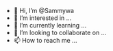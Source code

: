 - 👋 Hi, I’m @Sammywa
- 👀 I’m interested in ...
- 🌱 I’m currently learning ...
- 💞️ I’m looking to collaborate on ...
- 📫 How to reach me ...

<!---
Sammywa/Sammywa is a ✨ special ✨ repository because its `README.md` (this file) appears on your GitHub profile.
You can click the Preview link to take a look at your changes.
--->
